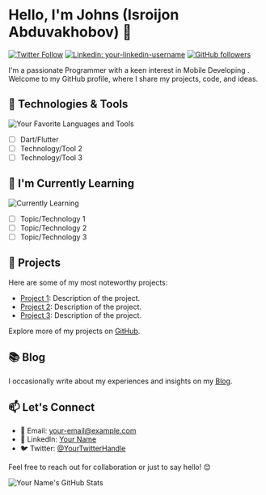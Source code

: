 <!-- Replace the following placeholders with your information and content -->

# Hello, I'm Johns (Isroijon Abduvakhobov) 👋
[![Twitter Follow](https://img.shields.io/twitter/follow/your_twitter_username?label=Follow&style=social)](https://twitter.com/your_twitter_username)
[![Linkedin: your-linkedin-username](https://img.shields.io/badge/-Your%20Name-blue?style=flat-square&logo=Linkedin&logoColor=white&link=https://www.linkedin.com/in/your-linkedin-username/)](https://www.linkedin.com/in/your-linkedin-username/)
[![GitHub followers](https://img.shields.io/github/followers/your-github-username?label=Follow&style=social)](https://github.com/your-github-username)

I'm a passionate Programmer with a keen interest in Mobile Developing . Welcome to my GitHub profile, where I share my projects, code, and ideas.

## 🔧 Technologies & Tools
![Your Favorite Languages and Tools](https://img.shields.io/badge/Your%20Favorite-Languages%20%26%20Tools-brightgreen)

- [ ] Dart/Flutter
- [ ] Technology/Tool 2
- [ ] Technology/Tool 3

## 🌱 I'm Currently Learning
![Currently Learning](https://img.shields.io/badge/Currently%20Learning-Topic%20or%20Technology%20Here-blueviolet)

- [ ] Topic/Technology 1
- [ ] Topic/Technology 2
- [ ] Topic/Technology 3

## 🚀 Projects
Here are some of my most noteworthy projects:

- [Project 1](link-to-project-1): Description of the project.
- [Project 2](link-to-project-2): Description of the project.
- [Project 3](link-to-project-3): Description of the project.

Explore more of my projects on [GitHub](https://github.com/your-github-username).

## 📚 Blog
I occasionally write about my experiences and insights on my [Blog](link-to-your-blog).

## 📫 Let's Connect
- 📧 Email: your-email@example.com
- 💼 LinkedIn: [Your Name](https://www.linkedin.com/in/your-linkedin-username/)
- 🐦 Twitter: [@YourTwitterHandle](https://twitter.com/your_twitter_username)

Feel free to reach out for collaboration or just to say hello! 😊

![Your Name's GitHub Stats](https://github-readme-stats.vercel.app/api?username=your-github-username&show_icons=true)

<!-- Replace the following links with your own -->
[link-to-project-1]: https://github.com/your-github-username/project-1
[link-to-project-2]: https://github.com/your-github-username/project-2
[link-to-project-3]: https://github.com/your-github-username/project-3
[link-to-your-blog]: https://your-blog-link.com
